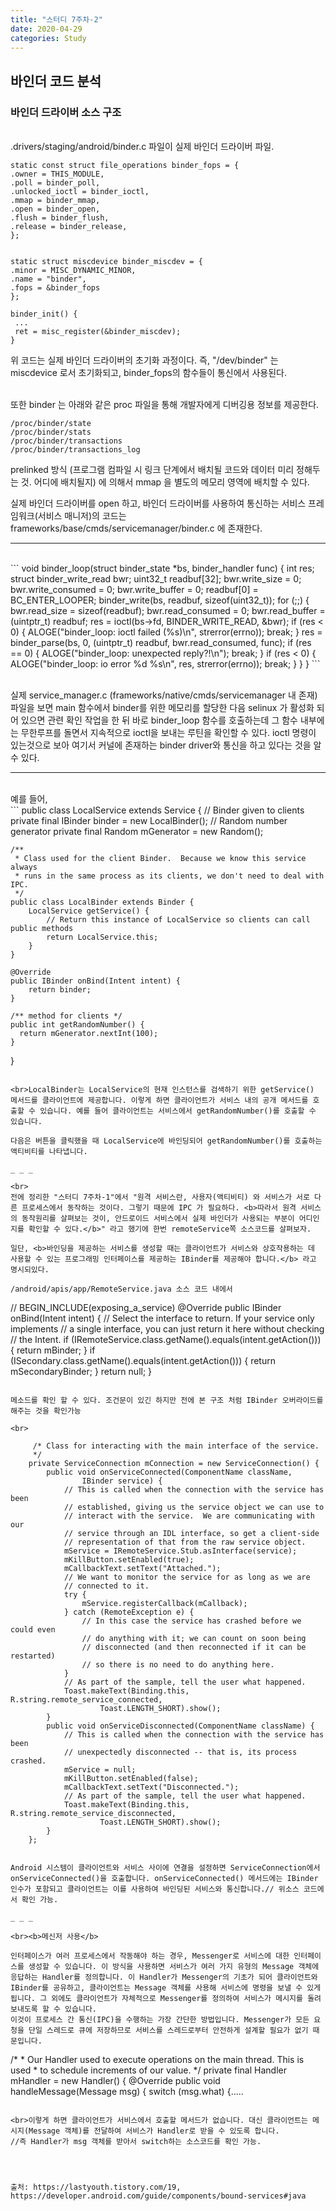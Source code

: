 ```yaml
---
title: "스터디 7주차-2"
date: 2020-04-29
categories: Study
---
```


## 바인더 코드 분석

### 바인더 드라이버 소스 구조

<br>.drivers/staging/android/binder.c 파일이 실제 바인더 드라이버 파일.

```
static const struct file_operations binder_fops = {
.owner = THIS_MODULE,
.poll = binder_poll,
.unlocked_ioctl = binder_ioctl,
.mmap = binder_mmap,
.open = binder_open,
.flush = binder_flush,
.release = binder_release,
};


static struct miscdevice binder_miscdev = {
.minor = MISC_DYNAMIC_MINOR,
.name = "binder",
.fops = &binder_fops
};

binder_init() {
 ...
 ret = misc_register(&binder_miscdev);
}
```

위 코드는 실제 바인더 드라이버의 초기화 과정이다. 즉, "/dev/binder" 는 miscdevice 로서 초기화되고, binder_fops의 함수들이 통신에서 사용된다.

<br>또한 binder 는 아래와 같은 proc 파일을 통해 개발자에게 디버깅용 정보를 제공한다.

```
/proc/binder/state
/proc/binder/stats
/proc/binder/transactions
/proc/binder/transactions_log
```

prelinked 방식 (프로그램 컴파일 시 링크 단계에서 배치될 코드와 데이터 미리 정해두는 것. 어디에 배치될지) 에 의해서 mmap 을 별도의 메모리 영역에 배치할 수 있다.

실제 바인더 드라이버를 open 하고, 바인더 드라이버를 사용하여 통신하는 서비스 프레임워크(서비스 매니저)의 코드는 frameworks/base/cmds/servicemanager/binder.c 에 존재한다.

_ _ _

<br>
```
void binder_loop(struct binder_state *bs, binder_handler func)
{
    int res;
    struct binder_write_read bwr;
    uint32_t readbuf[32];
    bwr.write_size = 0;
    bwr.write_consumed = 0;
    bwr.write_buffer = 0;
    readbuf[0] = BC_ENTER_LOOPER;
    binder_write(bs, readbuf, sizeof(uint32_t));
    for (;;) {
        bwr.read_size = sizeof(readbuf);
        bwr.read_consumed = 0;
        bwr.read_buffer = (uintptr_t) readbuf;
        res = ioctl(bs->fd, BINDER_WRITE_READ, &bwr);
        if (res < 0) {
            ALOGE("binder_loop: ioctl failed (%s)\n", strerror(errno));
            break;
        }
        res = binder_parse(bs, 0, (uintptr_t) readbuf, bwr.read_consumed, func);
        if (res == 0) {
            ALOGE("binder_loop: unexpected reply?!\n");
            break;
        }
        if (res < 0) {
            ALOGE("binder_loop: io error %d %s\n", res, strerror(errno));
            break;
        }
    }
}
```

<br>실제 service_manager.c (frameworks/native/cmds/servicemanager 내 존재) 파일을 보면 main 함수에서 binder를 위한 메모리를 할당한 다음 selinux 가 활성화 되어 있으면 관련 확인 작업을 한 뒤 바로 binder_loop 함수를 호출하는데 그 함수 내부에는 무한루프를 돌면서 지속적으로 ioctl을 보내는 루틴을 확인할 수 있다. ioctl 명령이 있는것으로 보아 여기서 커널에 존재하는 binder driver와 통신을 하고 있다는 것을 알 수 있다.

_ _ _

<br>
예를 들어,

<br>
```
public class LocalService extends Service {
    // Binder given to clients
    private final IBinder binder = new LocalBinder();
    // Random number generator
    private final Random mGenerator = new Random();

    /**
     * Class used for the client Binder.  Because we know this service always
     * runs in the same process as its clients, we don't need to deal with IPC.
     */
    public class LocalBinder extends Binder {
        LocalService getService() {
            // Return this instance of LocalService so clients can call public methods
            return LocalService.this;
        }
    }

    @Override
    public IBinder onBind(Intent intent) {
        return binder;
    }

    /** method for clients */
    public int getRandomNumber() {
      return mGenerator.nextInt(100);
    }
}
```

<br>LocalBinder는 LocalService의 현재 인스턴스를 검색하기 위한 getService() 메서드를 클라이언트에 제공합니다. 이렇게 하면 클라이언트가 서비스 내의 공개 메서드를 호출할 수 있습니다. 예를 들어 클라이언트는 서비스에서 getRandomNumber()를 호출할 수 있습니다.

다음은 버튼을 클릭했을 때 LocalService에 바인딩되어 getRandomNumber()를 호출하는 액티비티를 나타냅니다.

_ _ _

<br>
전에 정리한 "스터디 7주차-1"에서 "원격 서비스란, 사용자(액티비티) 와 서비스가 서로 다른 프로세스에서 동작하는 것이다. 그렇기 때문에 IPC 가 필요하다. <b>따라서 원격 서비스의 동작원리를 살펴보는 것이, 안드로이드 서비스에서 실제 바인더가 사용되는 부분이 어디인지를 확인할 수 있다.</b>" 라고 했기에 한번 remoteService쪽 소스코드를 살펴보자.

일단, <b>바인딩을 제공하는 서비스를 생성할 때는 클라이언트가 서비스와 상호작용하는 데 사용할 수 있는 프로그래밍 인터페이스를 제공하는 IBinder를 제공해야 합니다.</b> 라고 명시되있다.

/android/apis/app/RemoteService.java 소스 코드 내에서

```
// BEGIN_INCLUDE(exposing_a_service)
    @Override
    public IBinder onBind(Intent intent) {
        // Select the interface to return.  If your service only implements
        // a single interface, you can just return it here without checking
        // the Intent.
        if (IRemoteService.class.getName().equals(intent.getAction())) {
            return mBinder;
        }
        if (ISecondary.class.getName().equals(intent.getAction())) {
            return mSecondaryBinder;
        }
        return null;
    }
```

메소드를 확인 할 수 있다. 조건문이 있긴 하지만 전에 본 구조 처럼 IBinder 오버라이드를 해주는 것을 확인가능

<br>
```
         /* Class for interacting with the main interface of the service.
         */
        private ServiceConnection mConnection = new ServiceConnection() {
            public void onServiceConnected(ComponentName className,
                    IBinder service) {
                // This is called when the connection with the service has been
                // established, giving us the service object we can use to
                // interact with the service.  We are communicating with our
                // service through an IDL interface, so get a client-side
                // representation of that from the raw service object.
                mService = IRemoteService.Stub.asInterface(service);
                mKillButton.setEnabled(true);
                mCallbackText.setText("Attached.");
                // We want to monitor the service for as long as we are
                // connected to it.
                try {
                    mService.registerCallback(mCallback);
                } catch (RemoteException e) {
                    // In this case the service has crashed before we could even
                    // do anything with it; we can count on soon being
                    // disconnected (and then reconnected if it can be restarted)
                    // so there is no need to do anything here.
                }
                // As part of the sample, tell the user what happened.
                Toast.makeText(Binding.this, R.string.remote_service_connected,
                        Toast.LENGTH_SHORT).show();
            }
            public void onServiceDisconnected(ComponentName className) {
                // This is called when the connection with the service has been
                // unexpectedly disconnected -- that is, its process crashed.
                mService = null;
                mKillButton.setEnabled(false);
                mCallbackText.setText("Disconnected.");
                // As part of the sample, tell the user what happened.
                Toast.makeText(Binding.this, R.string.remote_service_disconnected,
                        Toast.LENGTH_SHORT).show();
            }
        };
```

Android 시스템이 클라이언트와 서비스 사이에 연결을 설정하면 ServiceConnection에서 onServiceConnected()을 호출합니다. onServiceConnected() 메서드에는 IBinder 인수가 포함되고 클라이언트는 이를 사용하여 바인딩된 서비스와 통신합니다.// 위소스 코드에서 확인 가능.

_ _ _

<br><b>메신저 사용</b>

인터페이스가 여러 프로세스에서 작동해야 하는 경우, Messenger로 서비스에 대한 인터페이스를 생성할 수 있습니다. 이 방식을 사용하면 서비스가 여러 가지 유형의 Message 객체에 응답하는 Handler를 정의합니다. 이 Handler가 Messenger의 기초가 되어 클라이언트와 IBinder를 공유하고, 클라이언트는 Message 객체를 사용해 서비스에 명령을 보낼 수 있게 됩니다. 그 외에도 클라이언트가 자체적으로 Messenger를 정의하여 서비스가 메시지를 돌려보내도록 할 수 있습니다.
이것이 프로세스 간 통신(IPC)을 수행하는 가장 간단한 방법입니다. Messenger가 모든 요청을 단일 스레드로 큐에 저장하므로 서비스를 스레드로부터 안전하게 설계할 필요가 없기 때문입니다.

```
/*
     * Our Handler used to execute operations on the main thread.  This is used
     * to schedule increments of our value.
     */
    private final Handler mHandler = new Handler() {
        @Override public void handleMessage(Message msg) {
            switch (msg.what) {.....

```

<br>이렇게 하면 클라이언트가 서비스에서 호출할 메서드가 없습니다. 대신 클라이언트는 메시지(Message 객체)를 전달하여 서비스가 Handler로 받을 수 있도록 합니다.
//즉 Handler가 msg 객체를 받아서 switch하는 소스코드를 확인 가능.




출처: https://lastyouth.tistory.com/19, https://developer.android.com/guide/components/bound-services#java
